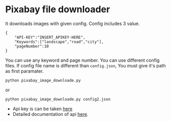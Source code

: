 # Pixabay file downloader

It downloads images with given config. Config includes 3 value.
```
{
    "API-KEY":"INSERT_APIKEY-HERE",
    "Keywords":["landscape","road","city"],
    "pageNumber":10
}
```

You can use any keyword and page number. You can use different config files. If config file name is different than ``config.json``, You must give it's path as first paramater.

```
python pixabay_image_downloade.py
```

or

```
python pixabay_image_downloade.py config2.json
```

* Api key is can be taken [here](https://pixabay.com/tr/service/about/api/)
* Detailed documentation of api [here](https://pixabay.com/api/docs/).
